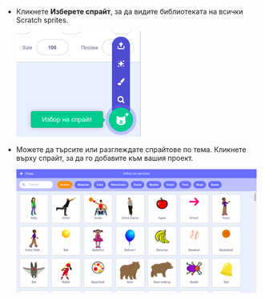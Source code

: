+ Кликнете **Изберете спрайт**, за да видите библиотеката на всички Scratch sprites.
    
    ![скрийншот](images/sprite-library.png)

+ Можете да търсите или разглеждате спрайтове по тема. Кликнете върху спрайт, за да го добавите към вашия проект.
    
    ![скрийншот](images/sprite-choose.png)